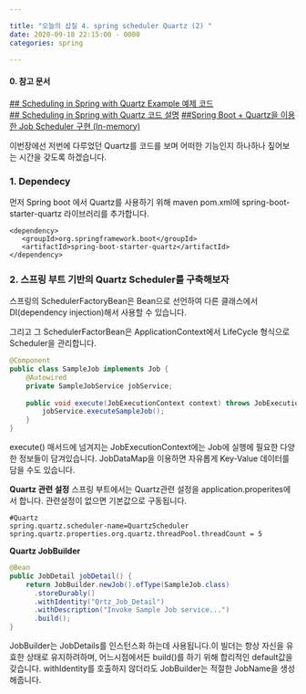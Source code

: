 ```yaml
---

title: "오늘의 삽질 4. spring scheduler Quartz (2) "
date: 2020-09-18 22:15:00 - 0000
categories: spring

---
```



####  0. 참고 문서 
[## Scheduling in Spring with Quartz Example 예제 코드](https://github.com/eugenp/tutorials/tree/master/spring-quartz)  
[## Scheduling in Spring with Quartz 코드 설명](https://www.baeldung.com/spring-quartz-schedule)
[##Spring Boot + Quartz을 이용한 Job Scheduler 구현 (In-memory)](https://advenoh.tistory.com/52)  

이번장에선 저번에 다루었던 Quartz를 코드를 보며 어떠한 기능인지 하나하나 짚어보는 시간을 갖도록 하겠습니다.

### 1. Dependecy 
먼저 Spring boot 에서 Quartz를 사용하기 위해 maven pom.xml에 spring-boot-starter-quartz 라이브러리를 추가합니다. 
 
 ```
<dependency>
    <groupId>org.springframework.boot</groupId>
    <artifactId>spring-boot-starter-quartz</artifactId>
</dependency>
```

### 2. 스프링 부트 기반의 Quartz Scheduler를 구축해보자

스프링의 SchedulerFactoryBean은 Bean으로 선언하여 다른 클래스에서 DI(dependency injection)해서 사용할 수 있습니다.  

그리고 그 SchedulerFactorBean은 ApplicationContext에서 LifeCycle 형식으로 Scheduler을 관리합니다. 

```java
@Component
public class SampleJob implements Job {
    @Autowired
    private SampleJobService jobService;
 
    public void execute(JobExecutionContext context) throws JobExecutionException {
        jobService.executeSampleJob();
    }
}
```
execute() 매서드에 넘겨지는 JobExecutionContext에는 Job에 실행에 필요한 다양한 정보들이 담겨있습니다. JobDataMap을 이용하면 자유롭게 Key-Value 데이터를 담을 수도 있습니다.




 __Quartz 관련 설정__
스프링 부트에서는 Quartz관련 설정을 application.properites에서 합니다. 관련설정이 없으면 기본값으로 구동됩니다. 
```
#Quartz
spring.quartz.scheduler-name=QuartzScheduler
spring.quartz.properties.org.quartz.threadPool.threadCount = 5
```

__Quartz JobBuilder__
```java
@Bean
public JobDetail jobDetail() {
    return JobBuilder.newJob().ofType(SampleJob.class)
      .storeDurably()
      .withIdentity("Qrtz_Job_Detail")  
      .withDescription("Invoke Sample Job service...")
      .build();
}
```
JobBuilder는 JobDetails를 인스턴스화 하는데 사용됩니다.이 빌더는 항상 자신을 유효한 상태로 유지하려하며, 어느시점에서든 build()를 하기 위해 합리적인 default값을 갖습니다. withIdentity를 호출하지 않더라도 JobBuilder는 적절한 JobName을 생성해줍니다. 
